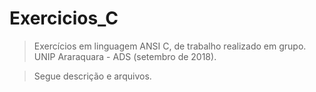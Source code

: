 # Exercicios_C

> Exercícios em linguagem ANSI C, de trabalho realizado em grupo.
> UNIP Araraquara - ADS (setembro de 2018).

> Segue descrição e arquivos.


